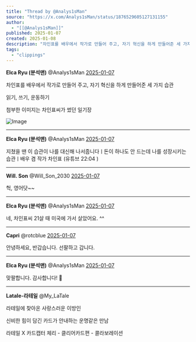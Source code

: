 ```yaml
---
title: "Thread by @Analys1sMan"
source: "https://x.com/Analys1sMan/status/1876529605127131155"
author:
  - "[[@Analys1sMan]]"
published: 2025-01-07
created: 2025-01-08
description: "차인표를 배우에서 작가로 만들어 주고, 자기 혁신을 하게 만들어준 세 가지 습관 읽기, 쓰기, 운동하기 첨부한 이미지는 차인표씨가 썼던 일기장"
tags:
  - "clippings"
---
```

**Elca Ryu (분석맨)** @Analys1sMan [2025-01-07](https://x.com/Analys1sMan/status/1876529605127131155)

차인표를 배우에서 작가로 만들어 주고, 자기 혁신을 하게 만들어준 세 가지 습관

읽기, 쓰기, 운동하기

첨부한 이미지는 차인표씨가 썼던 일기장

![Image](https://pbs.twimg.com/media/GgrFirRbwAAkLd9?format=jpg&name=large)

---

**Elca Ryu (분석맨)** @Analys1sMan [2025-01-07](https://x.com/Analys1sMan/status/1876529712895541683)

지쳤을 땐 이 습관이 나를 대신해 나서줍니다ㅣ돈이 하나도 안 드는데 나를 성장시키는 습관ㅣ배우 겸 작가 차인표 (유튜브 22:04 )

---

**Will. Son** @Will\_Son\_2030 [2025-01-07](https://x.com/Will_Son_2030/status/1876534244614582739)

헉, 영어닷~~

---

**Elca Ryu (분석맨)** @Analys1sMan [2025-01-07](https://x.com/Analys1sMan/status/1876539884560945329)

네, 차인표씨 21살 때 미국에 가서 살았어요. ^^

---

**Capri** @rotcblue [2025-01-07](https://x.com/rotcblue/status/1876592485977465284)

안녕하세요, 반갑습니다. 선팔하고 갑니다.

---

**Elca Ryu (분석맨)** @Analys1sMan [2025-01-07](https://x.com/Analys1sMan/status/1876722500211470761)

맞팔합니다. 감사합니다! 🙏

---

**Latale-라테일** @My\_LaTale

라테일에 찾아온 사랑스러운 이방인

신비한 힘이 담긴 카드가 안내하는 운명같은 만남

라테일 X 카드캡터 체리 - 클리어카드편 - 콜라보레이션
